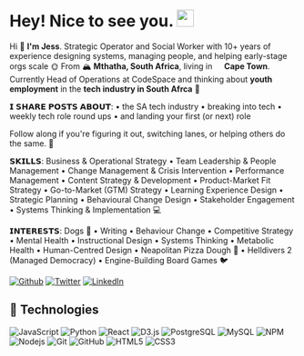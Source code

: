 <h1>Hey! Nice to see you.  <img src="https://emojis.slackmojis.com/emojis/images/1531849430/4246/blob-sunglasses.gif?1531849430" width="30"/></h1>
<p>Hi 👋 <b>I'm Jess</b>. Strategic Operator and Social Worker with 10+ years of experience designing systems, managing people, and helping early-stage orgs scale 🌞 From 🏔️ <b>Mthatha, South Africa</b>, living in <img src="https://cdn-icons-png.flaticon.com/512/3909/3909408.png" width="13"/> <b>Cape Town</b>. Currently Head of Operations at CodeSpace and thinking about <b>youth employment</b> in the <b>tech industry in South Afrca</b> 🧠</p>



𝗜 𝗦𝗛𝗔𝗥𝗘 𝗣𝗢𝗦𝗧𝗦 𝗔𝗕𝗢𝗨𝗧:
• the SA tech industry
• breaking into tech
• weekly tech role round ups 
• and landing your first (or next) role

Follow along if you're figuring it out, switching lanes, or helping others do the same. 🚀

𝗦𝗞𝗜𝗟𝗟𝗦: Business & Operational Strategy • Team Leadership & People Management • Change Management & Crisis Intervention • Performance Management • Content Strategy & Development • Product-Market Fit Strategy • Go-to-Market (GTM) Strategy • Learning Experience Design • Strategic Planning • Behavioural Change Design • Stakeholder Engagement • Systems Thinking & Implementation 💻

𝗜𝗡𝗧𝗘𝗥𝗘𝗦𝗧𝗦: Dogs 🐶 • Writing • Behaviour Change • Competitive Strategy • Mental Health • Instructional Design •  Systems Thinking • Metabolic Health • Human-Centred Design • Neapolitan Pizza Dough 🍕 • Helldivers 2 (Managed Democracy)  •  Engine-Building Board Games 🐦

<p><a href="https://github.com/jesscancode" target="_blank"><img alt="Github" src="https://img.shields.io/badge/GitHub-%2312100E.svg?&style=flat-circle&logo=Github&logoColor=white" /></a> <a href="https://twitter.com/jesscancode" target="_blank"><img alt="Twitter" src="https://img.shields.io/badge/twitter-%231DA1F2.svg?&style=flat-circle&logo=twitter&logoColor=white" /></a> <a href="https://www.linkedin.com/in/jessklette" target="_blank"><img alt="LinkedIn" src="https://img.shields.io/badge/linkedin-%230077B5.svg?&style=flat-circle&logo=linkedin&logoColor=white" /></a></p>

## 👾 Technologies

![JavaScript](https://img.shields.io/badge/-JavaScript-black?style=flat-circle&logo=javascript)
![Python](https://img.shields.io/badge/-Python-black?style=flat-circle&logo=Python)
![React](https://img.shields.io/badge/-React-black?style=flat-circle&logo=react)
![D3.js](https://img.shields.io/badge/-D3.js-black?style=flat-circle&logo=d3.js)
![PostgreSQL](https://img.shields.io/badge/-PostgreSQL-black?style=flat-circle&logo=postgresql)
![MySQL](https://img.shields.io/badge/-MySQL-black?style=flat-circle&logo=mysql)
![NPM](https://img.shields.io/badge/-NPM-black?style=flat-circle&logo=npm)
![Nodejs](https://img.shields.io/badge/-Nodejs-black?style=flat-circle&logo=Node.js)
![Git](https://img.shields.io/badge/-Git-black?style=flat-circle&logo=git)
![GitHub](https://img.shields.io/badge/-GitHub-181717?style=flat-circle&logo=github)
![HTML5](https://img.shields.io/badge/-HTML5-black?style=flat-circle&logo=html5&logoColor=white)
![CSS3](https://img.shields.io/badge/-CSS3-black?style=flat-circle&logo=css3)





